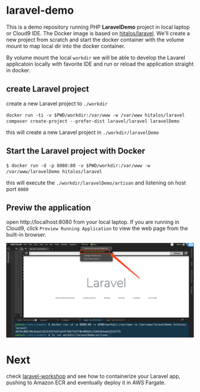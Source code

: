 # laravel-demo

This is a demo repository running PHP **LaravelDemo** project in local laptop or Cloud9 IDE.  The Docker image is based on [hitalos/laravel](https://github.com/hitalos/laravel).  We'll create a new project from scratch and start the docker container with the volume mount to map local dir into the docker container.

By volume mount the local `workdir` we will be able to develop the Lavarel applicatoin locally with favorite IDE and run or reload the application straight in docker.

## create Laravel project

create a new Laravel project to `./workdir`

```
docker run -ti -v $PWD/workdir:/var/www -w /var/www hitalos/laravel composer create-project --prefer-dist laravel/laravel laravelDemo
```

this will create a new Laravel project in `./workdir/laravelDemo`



## Start the Laravel project with Docker

```
$ docker run -d -p 8080:80 -v $PWD/workdir:/var/www -w /var/www/laravelDemo hitalos/laravel               
```

this will execute the `./workdir/laravelDemo/artisan` and listening on host port `8080`



## Previw the application

open http://localhost:8080 from your local laptop. If you are running in Cloud9, click `Preview Running Application` to view the web page from the built-in browser.



![](./images/01.png)



# Next

check [laravel-workshop](https://github.com/pahud/fargate-samples/blob/master/laravel-workshop/README.md) and see how to containerize your Laravel app, pushing to Amazon ECR and eventually deploy it in AWS Fargate.




